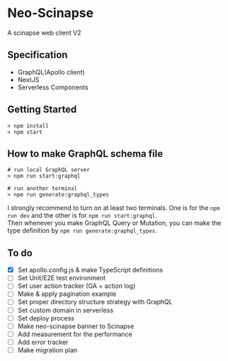 # Neo-Scinapse
A scinapse web client V2

## Specification
- GraphQL(Apollo client)
- NextJS
- Serverless Components

## Getting Started
```
> npm install
> npm start
```

## How to make GraphQL schema file
```
# run local GraphQL server
> npm run start:graphql

# run another terminal
> npm run generate:graphql_types
```

I strongly recommend to turn on at least two terminals. One is for the `npm run dev` and the other is for `npm run start:graphql`.  
Then whenever you make GraphQL Query or Mutation, you can make the type definition by `npm run generate:graphql_types`.  

## To do
- [X] Set apollo.config.js & make TypeScript definitions
- [ ] Set Unit/E2E test environment
- [ ] Set user action tracker (GA + action log)
- [ ] Make & apply pagination example
- [ ] Set proper directory structure strategy with GraphQL
- [ ] Set custom domain in serverless
- [ ] Set deploy process
- [ ] Make neo-scinapse banner to Scinapse
- [ ] Add measurement for the performance
- [ ] Add error tracker
- [ ] Make migration plan
